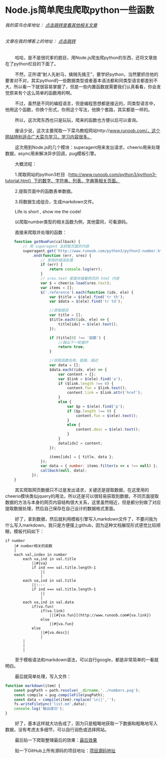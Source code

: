 # Node.js简单爬虫爬取python一些函数
###### 我的菜鸟仓库地址： [点击跳转查看其他相关文章](https://github.com/ershing/RookieAngle "菜鸟仓库")
###### 文章在我的博客上的地址： [点击跳转](http://www.ershing.cn/nodejslovespython/ "点击我")

        哈哈，是不是很坑爹的题目，用Node.js爬虫爬python的东西，还将文章放在了python栏目的下面了。

        不然，正所谓“射人先射马，擒贼先擒王”，要学好python，当然要抓住他的要害对不对，其实python的一些数据类型或者基本语法都和同类型语言都差别不大，所以看一下就很容易掌握了，但是一些内置函数就需要我们认真看看，你会发觉原来有个这么简单的函数用的啊。

        不过，虽然是不同的编程语言，但是编程思想都是接近的，同类型语言中，他用这个函数，你换个形式，你用这个写法，他换个套路，其实都是一样的。

        所以，这次爬东西也只是玩玩，爬来的函数也方便以后可以查询。

        废话少说，这次主要爬取一下菜鸟教程网站http://www.runoob.com/，这个网站特别适合广大菜鸟学习，学习内容很多。

        这次用到Node.js的几个模块：superagent用来发出请求，cheerio用来处理数据，async用来解决异步回调，pug模板引擎。

        大概流程：

        1.爬取网站的python3栏目（http://www.runoob.com/python3/python3-tutorial.html）下的数字、字符串、列表、字典等相关页面。

        2.提取页面中的函数表单数据。

        3.将数据生成组合，生成markdown文件。

        Life is short , show me the code!

        以爬取number类型的相关函数为例，其他雷同，可看源码。

        直接来爬取并处理的函数：
```javascript
    function getNumFun(callback) {
        // 用 superagent 去抓取页面的内容
        superagent.get('http://www.runoob.com/python3/python3-number.html')
            .end(function (err, sres) {
                // 常规的错误处理
                if (err) {
                    return console.log(err);
                }
                // sres.text 里面存储着网页的 html 内容
                var $ = cheerio.load(sres.text);
                var items = [];
                $('.reference').each(function (idx, ele) {
                    var $title = $(ele).find('tr th');
                    var $data = $(ele).find('tr td');

                    //获取题目
                    var title = [];
                    $title.each((idx, ele) => {
                        title[idx] = $(ele).text();
                    });

                    if (title[0] !== '函数') {
                        //跳出下一轮循环
                        return true;
                    }

                    //获取函数名称、链接、描述
                    var data = [];
                    $data.each((idx, ele) => {
                        var content = {};
                        var $link = $(ele).find('a');
                        if ($link.length !== 0) {
                            content.fun = $link.text();
                            content.link = $link.attr('href');
                        }
                        else {
                            var $p = $(ele).find('p');
                            if ($p.length !== 0) {
                                content.fun = $(ele).text();
                            }
                            else {
                                content.desc = $(ele).text();
                            }
                        }
                        data[idx] = content;
                    });

                    items[idx] = { title, data };
                });
                var data = { number: items.filter(x => x !== null) };
                callback(null, data);
            });
    }
```
        其实爬取网页数据只不过是发出请求，关键还是提取数据，在这里用的cheerio模块类似jquery的用法，所以还是可以很轻易获取到数据，不同页面提取数据的方法与本身的网页内容结构很大关系，这里虽然相近，但是都分别做了对应提取数据处理，然后自己保存在自己设计的数据格式里面。

        好了，拿到数据，然后就利用模板引擎写入markdown文件了，不要问我为什么写入markdown，我只是方便摆上github，因为这种文档展现形式感觉比较顺眼，模板代码如下：
```pug
if number
    |# number相关的函数
    |
    each val,index in number
        each va,ind in val.title
            ||#{va}
            if ind === val.title.length-1
                ||
                |
        each va,ind in val.title
            ||:---
            if ind === val.title.length-1
                ||
                |
        each va,ind in val.data
            if(va.fun)
                if(va.link)
                    ||[#{va.fun}](http://www.runoob.com#{va.link})
                else
                    ||#{va.fun}
            else
                ||#{va.desc}|
                |
        |
        |
        |
```
        至于模板语法和markdown语法，可以自行google，都是非常简单的一看就明白。

        最后就简单处理，写入文件：
```javascript
function markdown(item) {
    const pugPath = path.resolve(__dirname,'../numbers.pug');
    const compile = pug.compileFile(pugPath);
    const data = compile(item).replace('\n||','');
    fs.writeFileSync('list.md',data);
    console.log('输出成功');
}
```
        好了，基本这样就大功告成了，因为只是粗略地获取一下数据和粗略地写入数据，没有考虑太多细节，可以自行润色或选择网站。

        最后贴一下爬取整理最后的效果：[最后效果](https://github.com/ershing/RookieAngle/blob/master/python/superagent/list.md)

        贴一下GitHub上所有源码的项目地址：[项目源码地址](https://github.com/ershing/RookieAngle/tree/master/python/superagent)
